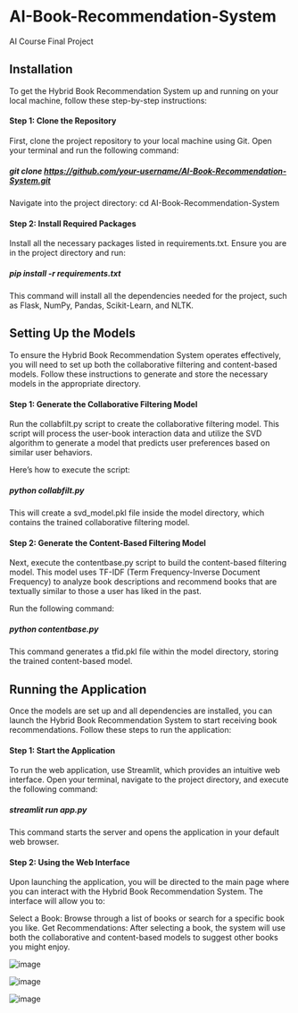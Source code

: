 # AI-Book-Recommendation-System
AI Course Final Project 

## Installation
To get the Hybrid Book Recommendation System up and running on your local machine, follow these step-by-step instructions:

#### Step 1: Clone the Repository
First, clone the project repository to your local machine using Git. 
Open your terminal and run the following command:

##### git clone https://github.com/your-username/AI-Book-Recommendation-System.git

Navigate into the project directory:
cd AI-Book-Recommendation-System

#### Step 2: Install Required Packages
Install all the necessary packages listed in requirements.txt. 
Ensure you are in the project directory and run:

##### pip install -r requirements.txt

This command will install all the dependencies needed for the project, such as Flask, NumPy, Pandas, Scikit-Learn, and NLTK.

## Setting Up the Models
To ensure the Hybrid Book Recommendation System operates effectively, you will need to set up both the collaborative filtering and content-based models. Follow these instructions to generate and store the necessary models in the appropriate directory.

#### Step 1: Generate the Collaborative Filtering Model
Run the collabfilt.py script to create the collaborative filtering model. This script will process the user-book interaction data and utilize the SVD algorithm to generate a model that predicts user preferences based on similar user behaviors. 

Here’s how to execute the script:
##### python collabfilt.py

This will create a svd_model.pkl file inside the model directory, which contains the trained collaborative filtering model.

#### Step 2: Generate the Content-Based Filtering Model
Next, execute the contentbase.py script to build the content-based filtering model. This model uses TF-IDF (Term Frequency-Inverse Document Frequency) to analyze book descriptions and recommend books that are textually similar to those a user has liked in the past. 

Run the following command:
##### python contentbase.py

This command generates a tfid.pkl file within the model directory, storing the trained content-based model.

## Running the Application
Once the models are set up and all dependencies are installed, you can launch the Hybrid Book Recommendation System to start receiving book recommendations. Follow these steps to run the application:

#### Step 1: Start the Application
To run the web application, use Streamlit, which provides an intuitive web interface. 
Open your terminal, navigate to the project directory, and execute the following command:

##### streamlit run app.py

This command starts the server and opens the application in your default web browser.

#### Step 2: Using the Web Interface
Upon launching the application, you will be directed to the main page where you can interact with the Hybrid Book Recommendation System. The interface will allow you to:

Select a Book: Browse through a list of books or search for a specific book you like.
Get Recommendations: After selecting a book, the system will use both the collaborative and content-based models to suggest other books you might enjoy.

![image](https://github.com/jorgetyrakowski/AI-Book-Recommendation-System/assets/88347278/620ac8b3-083d-45d5-a570-4bfdc7d47b68)

![image](https://github.com/jorgetyrakowski/AI-Book-Recommendation-System/assets/88347278/e8b0256c-a6d0-4a39-aefc-86274ef255f5)

![image](https://github.com/jorgetyrakowski/AI-Book-Recommendation-System/assets/88347278/e4d69562-02d6-4f5f-b160-a86967a08e20)



